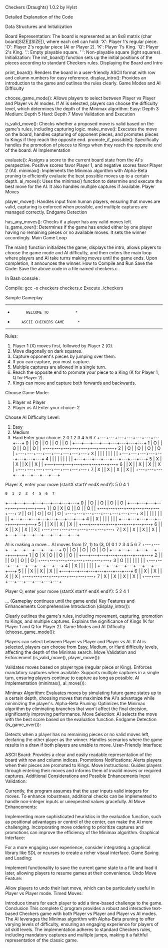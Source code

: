 Checkers (Draughts)  1.0.2  by Hylst

Detailed Explanation of the Code

Data Structures and Initialization

Board Representation: The board is represented as an 8x8 matrix (char board[SIZE][SIZE]), where each cell can hold:
'X': Player 1's regular piece.
'O': Player 2's regular piece (AI or Player 2).
'K': Player 1's King.
'Q': Player 2's King.
'.': Empty playable square.
' ': Non-playable square (light squares).
Initialization: The init_board() function sets up the initial positions of the pieces according to standard Checkers rules.
Displaying the Board and Intro

print_board(): Renders the board in a user-friendly ASCII format with row and column numbers for easy reference.
display_intro(): Provides an introduction to the game and outlines the rules clearly.
Game Modes and AI Difficulty

choose_game_mode(): Allows players to select between Player vs Player and Player vs AI modes. If AI is selected, players can choose the difficulty level, which determines the depth of the Minimax algorithm:
Easy: Depth 3
Medium: Depth 5
Hard: Depth 7
Move Validation and Execution

is_valid_move(): Checks whether a proposed move is valid based on the game's rules, including capturing logic.
make_move(): Executes the move on the board, handles capturing of opponent pieces, and promotes pieces to Kings if they reach the opposite end.
promote_if_possible(): Specifically handles the promotion of pieces to Kings when they reach the opposite end of the board.
AI Implementation

evaluate(): Assigns a score to the current board state from the AI's perspective. Positive scores favor Player 1, and negative scores favor Player 2 (AI).
minimax(): Implements the Minimax algorithm with Alpha-Beta pruning to efficiently evaluate the best possible moves up to a certain depth.
ai_move(): Uses the minimax() function to determine and execute the best move for the AI. It also handles multiple captures if available.
Player Moves

player_move(): Handles input from human players, ensuring that moves are valid, capturing is enforced when possible, and multiple captures are managed correctly.
Endgame Detection

has_any_moves(): Checks if a player has any valid moves left.
is_game_over(): Determines if the game has ended either by one player having no remaining pieces or no available moves. It sets the winner accordingly.
Main Game Loop

The main() function initializes the game, displays the intro, allows players to choose the game mode and AI difficulty, and then enters the main loop where players and AI take turns making moves until the game ends. Upon completion, it announces the winner.
How to Compile and Run
Save the Code: Save the above code in a file named checkers.c.

In Bash console :

Compile:
gcc -o checkers checkers.c
Execute 
./checkers

Sample Gameplay

***********************************
*           WELCOME TO            *
*         ASCII CHECKERS GAME      *
***********************************

Rules:
1. Player 1 (X) moves first, followed by Player 2 (O).
2. Move diagonally on dark squares.
3. Capture opponent's pieces by jumping over them.
4. If you can capture, you must capture.
5. Multiple captures are allowed in a single turn.
6. Reach the opposite end to promote your piece to a King (K for Player 1, Q for Player 2).
7. Kings can move and capture both forwards and backwards.

Choose Game Mode:
1. Player vs Player
2. Player vs AI
Enter your choice: 2

Choose AI Difficulty Level:
1. Easy
2. Medium
3. Hard
Enter your choice: 2
    0  1  2  3  4  5  6  7 
   +---+---+---+---+---+---+---+---+
 0 |   | O |   | O |   | O |   | O |
   +---+---+---+---+---+---+---+---+
 1 | O |   | O |   | O |   | O |   |
   +---+---+---+---+---+---+---+---+
 2 |   | O |   | O |   | O |   | O |
   +---+---+---+---+---+---+---+---+
 3 |   |   |   |   |   |   |   |   |
   +---+---+---+---+---+---+---+---+
 4 |   |   |   |   |   |   |   |   |
   +---+---+---+---+---+---+---+---+
 5 | X |   | X |   | X |   | X |   |
   +---+---+---+---+---+---+---+---+
 6 |   | X |   | X |   | X |   | X |
   +---+---+---+---+---+---+---+---+
 7 | X |   | X |   | X |   | X |   |
   +---+---+---+---+---+---+---+---+

Player X, enter your move (startX startY endX endY): 5 0 4 1

    0  1  2  3  4  5  6  7 
   +---+---+---+---+---+---+---+---+
 0 |   | O |   | O |   | O |   | O |
   +---+---+---+---+---+---+---+---+
 1 | O | X | O |   | O |   | O |   |
   +---+---+---+---+---+---+---+---+
 2 |   | O |   | O |   | O |   | O |
   +---+---+---+---+---+---+---+---+
 3 |   |   |   |   |   |   |   |   |
   +---+---+---+---+---+---+---+---+
 4 |   | X |   |   |   |   |   |   |
   +---+---+---+---+---+---+---+---+
 5 |   |   | X |   | X |   | X |   |
   +---+---+---+---+---+---+---+---+
 6 |   | X |   | X |   | X |   | X |
   +---+---+---+---+---+---+---+---+
 7 | X |   | X |   | X |   | X |   |
   +---+---+---+---+---+---+---+---+

AI is making a move...
AI moves from (2, 1) to (3, 0)
    0  1  2  3  4  5  6  7 
   +---+---+---+---+---+---+---+---+
 0 |   | O |   | O |   | O |   | O |
   +---+---+---+---+---+---+---+---+
 1 | O | X | O |   | O |   | O |   |
   +---+---+---+---+---+---+---+---+
 2 |   |   |   | O |   | O |   | O |
   +---+---+---+---+---+---+---+---+
 3 | O |   |   |   |   |   |   |   |
   +---+---+---+---+---+---+---+---+
 4 |   | X |   |   |   |   |   |   |
   +---+---+---+---+---+---+---+---+
 5 |   |   | X |   | X |   | X |   |
   +---+---+---+---+---+---+---+---+
 6 |   | X |   | X |   | X |   | X |
   +---+---+---+---+---+---+---+---+
 7 | X |   | X |   | X |   | X |   |
   +---+---+---+---+---+---+---+---+

Player O, enter your move (startX startY endX endY): 5 2 4 1

... (Gameplay continues until the game ends)
Key Features and Enhancements
Comprehensive Introduction (display_intro()):

Clearly outlines the game's rules, including movement, capturing, promotion to Kings, and multiple captures.
Explains the significance of Kings (K for Player 1 and Q for Player 2).
Game Modes and AI Difficulty (choose_game_mode()):

Players can select between Player vs Player and Player vs AI.
If AI is selected, players can choose from Easy, Medium, or Hard difficulty levels, affecting the depth of the Minimax search.
Move Validation and Enforcement (is_valid_move(), player_move()):

Validates moves based on player type (regular piece or King).
Enforces mandatory captures when available.
Supports multiple captures in a single turn, ensuring players continue to capture as long as possible.
AI Implementation (minimax(), ai_move()):

Minimax Algorithm: Evaluates moves by simulating future game states up to a certain depth, choosing moves that maximize the AI's advantage while minimizing the player's.
Alpha-Beta Pruning: Optimizes the Minimax algorithm by eliminating branches that won't affect the final decision, significantly improving performance.
Move Selection: AI selects the move with the best score based on the evaluation function.
Endgame Detection (is_game_over()):

Detects when a player has no remaining pieces or no valid moves left, declaring the other player as the winner.
Handles scenarios where the game results in a draw if both players are unable to move.
User-Friendly Interface:

ASCII Board: Provides a clear and easily readable representation of the board with row and column indices.
Promotions Notifications: Alerts players when their pieces are promoted to Kings.
Move Instructions: Guides players through entering their moves and informs them of invalid moves or required captures.
Additional Considerations and Possible Enhancements
Input Validation:

Currently, the program assumes that the user inputs valid integers for moves. To enhance robustness, additional checks can be implemented to handle non-integer inputs or unexpected values gracefully.
AI Move Enhancements:

Implementing more sophisticated heuristics in the evaluation function, such as positional advantages or control of the center, can make the AI more challenging.
Incorporating move ordering to prioritize captures and promotions can improve the efficiency of the Minimax algorithm.
Graphical Interface:

For a more engaging user experience, consider integrating a graphical library like SDL or ncurses to create a richer visual interface.
Game Saving and Loading:

Implement functionality to save the current game state to a file and load it later, allowing players to resume games at their convenience.
Undo Move Feature:

Allow players to undo their last move, which can be particularly useful in Player vs Player mode.
Timed Moves:

Introduce timers for each player to add a time-based challenge to the game.
Conclusion
This complete C program provides a robust and interactive text-based Checkers game with both Player vs Player and Player vs AI modes. The AI leverages the Minimax algorithm with Alpha-Beta pruning to offer varying levels of difficulty, ensuring an engaging experience for players of all skill levels. The implementation adheres to standard Checkers rules, including mandatory captures and multiple jumps, making it a faithful representation of the classic game.